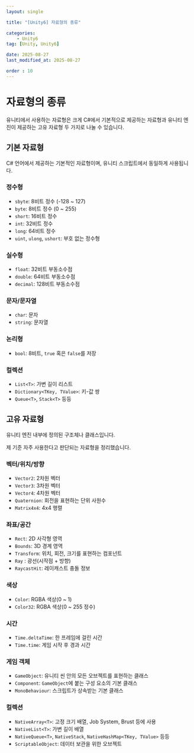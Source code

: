 ```yaml
---
layout: single

title: "[Unity6] 자료형의 종류"

categories:
    - Unity6
tag: [Unity, Unity6]

date: 2025-08-27
last_modified_at: 2025-08-27

order : 10
---
```


# 자료형의 종류

유니티에서 사용하는 자료형은 크게 C#에서 기본적으로 제공하는 자료형과 유니티 엔진이 제공하는 고유 자료형 두 가지로 나눌 수 있습니다.

## 기본 자료형

C# 언어에서 제공하는 기본적인 자료형이며, 유니티 스크립트에서 동일하게 사용됩니다.

### 정수형

- `sbyte`: 8비트 정수 (-128 ~ 127)
- `byte`: 8비트 정수 (0 ~ 255)
- `short`: 16비트 정수
- `int`: 32비트 정수
- `long`: 64비트 정수
- `uint`, `ulong`, `ushort`: 부호 없는 정수형

### 실수형

- `float`: 32비트 부동소수점
- `double`: 64비트 부동소수점
- `decimal`: 128비트 부동소수점

### 문자/문자열

- `char`: 문자
- `string`: 문자열

### 논리형

- `bool`: 8비트, `true` 혹은 `false`를 저장

### 컬렉션

- `List<T>`: 가변 길이 리스트
- `Dictionary<TKey, TValue>`: 키-값 쌍
- `Queue<T>`, `Stack<T>` 등등

## 고유 자료형

유니티 엔진 내부에 정의된 구조체나 클래스입니다.

제 기준 자주 사용한다고 판단되는 자료형을 정리했습니다.

### 벡터/위치/방향

- `Vector2`: 2차원 벡터
- `Vector3`: 3차원 벡터
- `Vector4`: 4차원 벡터
- `Quaternion`: 회전을 표현하는 단위 사원수
- `Matrix4x4`: 4x4 행렬

### 좌표/공간

- `Rect`: 2D 사각형 영역
- `Bounds`: 3D 경계 영역
- `Transform`: 위치, 회전, 크기를 표현하는 컴포넌트
- `Ray` : 광선(시작점 + 방향)
- `RaycastHit`: 레이캐스트 충돌 정보

### 색상

- `Color`: RGBA 색상(0 ~ 1)
- `Color32`: RGBA 색상(0 ~ 255 정수)

### 시간

- `Time.deltaTime`: 한 프레임에 걸린 시간
- `Time.time`: 게임 시작 후 경과 시간

### 게임 객체

- `GameObject`: 유니티 씬 안의 모든 오브젝트를 표현하는 클래스
- `Component`: `GameObject`에 붙는 구성 요소의 기본 클래스
- `MonoBehaviour`: 스크립트가 상속받는 기본 클래스

### 컬렉션

- `NativeArray<T>`: 고정 크기 배열, Job System, Brust 등에 사용
- `NativeList<T>`: 가변 길이 배열
- `NativeQueue<T>`, `NativeStack`, `NativeHashMap<TKey, TValue>` 등등
- `ScriptableObject`: 데이터 보관을 위한 오브젝트
